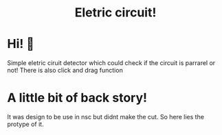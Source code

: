 <h1 align="center">Eletric circuit!</h1>

# Hi! 👋
Simple eletric ciruit detector which could check if the circuit is parrarel or not!
There is also click and drag function

# A little bit of back story!
It was design to be use in nsc but didnt make the cut. So here lies the protype of it.